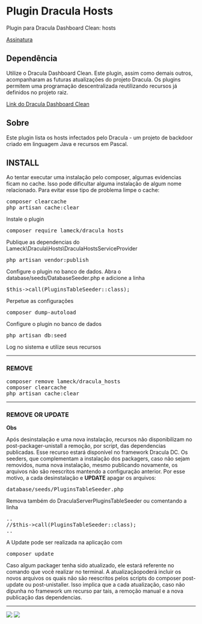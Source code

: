 # Plugin Dracula Hosts
Plugin para Dracula Dashboard Clean: hosts

<a href="https://packagist.org/packages/lameck/dracula_hosts" target="_blank">Assinatura</a>

## Dependência
Utilize o Dracula Dashboard Clean. Este plugin, assim como demais outros, acompanharam as futuras atualizações do projeto Dracula. Os plugins permitem uma programação descentralizada reutilizando recursos já definidos no projeto raiz.

<a href="https://github.com/EuFreela/dracula-dashboard-clean/blob/master/README.md" target="_blank">Link do Dracula Dashboard Clean</a>

## Sobre
Este plugin lista os hosts infectados pelo Dracula - um projeto de backdoor criado em linguagem Java e recursos em Pascal.

## INSTALL

<p>Ao tentar executar uma instalação pelo composer, algumas evidencias ficam no cache. Isso pode dificultar alguma instalação de algum nome relacionado. Para evitar esse tipo de problema limpe o cache:</p>
<pre>
composer clearcache
php artisan cache:clear
</pre>

<p>Instale o plugin</p>
<pre>
composer require lameck/dracula_hosts
</pre>

<p>Publique as dependencias do Lameck\Dracula\Hosts\DraculaHostsServiceProvider</p>
<pre>
php artisan vendor:publish
</pre>

<p>Configure o plugin no banco de dados. Abra o database/seeds/DatabaseSeeder.php e adicione a linha</p>
<pre>
$this->call(PluginsTableSeeder::class);
</pre>

<p>Perpetue as configurações</p>
<pre>
composer dump-autoload
</pre>

<p>Configure o plugin no banco de dados</p>
<pre>
php artisan db:seed
</pre>

<p>Log no sistema e utilize seus recursos</p>

<hr>

### REMOVE

<pre>
composer remove lameck/dracula_hosts
composer clearcache
php artisan cache:clear
</pre>

<hr>

### REMOVE OR UPDATE

<b>Obs</b>
<p>Após desinstalação e uma nova instalação, recursos não disponibilizam no post-packager-unistall a remoção, por script, das dependencias publicadas. Esse recurso estará disponível no framework Dracula DC. Os seeders, que complementam a instalação dos packagers, caso não sejam removidos, numa nova instalação, mesmo publicando novamente, os arquivos não são reescritos mantendo a configuração anterior. Por esse motivo, a cada desinstalação e <b>UPDATE</b> apagar os arquivos:</p>
<pre>
database/seeds/PluginsTableSeeder.php
</pre>
<p>Remova também do DraculaServerPluginsTableSeeder ou comentando a linha</p>
<pre>
..
//$this->call(PluginsTableSeeder::class);
..
</pre>

<p>A Update pode ser realizada na aplicação com</p>
<pre>
composer update
</pre>
<p>Caso algum packager tenha sido atualizado, ele estará referente no comando que você realizar no terminal. A atualizaçãopoderá incluir os novos arquivos os quais não são reescritos pelos scripts do composer post-update ou post-unistaller. Isso implica que a cada atualização, caso não dipunha no framework um recurso par tais, a remoção manual e a nova publicação das dependencias.</p>



<hr>
<img src="https://i.postimg.cc/B6mksmkQ/9.png">
<img src="https://i.postimg.cc/kMtzLvw9/12.png">
